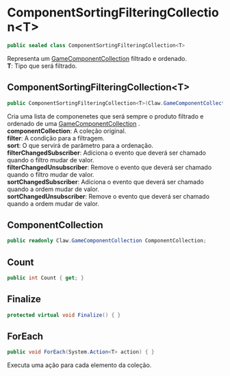 # ComponentSortingFilteringCollection\<T>
```csharp
public sealed class ComponentSortingFilteringCollection<T>
```
Representa um [GameComponentCollection](/API/Claw/GameComponentCollection#GameComponentCollection) filtrado e ordenado.<br />
**T**: Tipo que será filtrado.<br />
## ComponentSortingFilteringCollection\<T>
```csharp
public ComponentSortingFilteringCollection<T>(Claw.GameComponentCollection componentCollection, System.Predicate<T> filter, System.Comparison<T> sort, System.Action<T,System.EventHandler<System.EventArgs>> filterChangedSubscriber, System.Action<T,System.EventHandler<System.EventArgs>> filterChangedUnsubscriber, System.Action<T,System.EventHandler<System.EventArgs>> sortChangedSubscriber, System.Action<T,System.EventHandler<System.EventArgs>> sortChangedUnsubscriber) { }
```
Cria uma lista de componenetes que será sempre o produto filtrado e ordenado de uma [GameComponentCollection](/API/Claw/GameComponentCollection#GameComponentCollection) .<br />
**componentCollection**: A coleção original.<br />
**filter**: A condição para a filtragem.<br />
**sort**: O que servirá de parâmetro para a ordenação.<br />
**filterChangedSubscriber**: Adiciona o evento que deverá ser chamado quando o filtro mudar de valor.<br />
**filterChangedUnsubscriber**: Remove o evento que deverá ser chamado quando o filtro mudar de valor.<br />
**sortChangedSubscriber**: Adiciona o evento que deverá ser chamado quando a ordem mudar de valor.<br />
**sortChangedUnsubscriber**: Remove o evento que deverá ser chamado quando a ordem mudar de valor.<br />
## ComponentCollection
```csharp
public readonly Claw.GameComponentCollection ComponentCollection;
```
## Count
```csharp
public int Count { get; } 
```
## Finalize
```csharp
protected virtual void Finalize() { }
```
## ForEach
```csharp
public void ForEach(System.Action<T> action) { }
```
Executa uma ação para cada elemento da coleção.<br />
